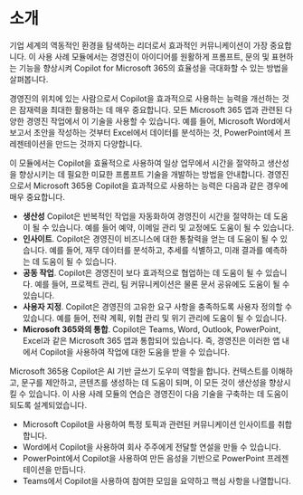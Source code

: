 # 소개
기업 세계의 역동적인 환경을 탐색하는 리더로서 효과적인 커뮤니케이션이 가장 중요합니다. 이 사용 사례 모듈에서는 경영진이 아이디어를 원활하게 프롬프트, 문의 및 표현하는 기능을 향상시켜 Copilot for Microsoft 365의 효율성을 극대화할 수 있는 방법을 살펴봅니다.<br>

경영진의 위치에 있는 사람으로서 Copilot을 효과적으로 사용하는 능력을 개선하는 것은 잠재력을 최대한 활용하는 데 매우 중요합니다. 모든 Microsoft 365 앱과 관련된 다양한 경영진 작업에서 이 기술을 사용할 수 있습니다. 예를 들어, Microsoft Word에서 보고서 초안을 작성하는 것부터 Excel에서 데이터를 분석하는 것, PowerPoint에서 프레젠테이션을 만드는 것까지 다양합니다.<br>

이 모듈에서는 Copilot을 효율적으로 사용하여 일상 업무에서 시간을 절약하고 생산성을 향상시키는 데 필요한 미묘한 프롬프트 기술을 개발하는 방법을 안내합니다. 경영진으로서 Microsoft 365용 Copilot을 효과적으로 사용하는 능력은 다음과 같은 경우에 매우 중요합니다.

 -  **생산성** Copilot은 반복적인 작업을 자동화하여 경영진이 시간을 절약하는 데 도움이 될 수 있습니다. 예를 들어 예약, 이메일 관리 및 교정에도 도움이 될 수 있습니다.<br>
 -  **인사이트**. Copilot은 경영진이 비즈니스에 대한 통찰력을 얻는 데 도움이 될 수 있습니다. 예를 들어, 재무 데이터를 분석하고, 추세를 식별하고, 미래 결과를 예측하는 데 도움이 될 수 있습니다.<br>
 -  **공동 작업**. Copilot은 경영진이 보다 효과적으로 협업하는 데 도움이 될 수 있습니다. 예를 들어, 프로젝트 관리, 팀 커뮤니케이션은 물론 문서 공유에도 도움이 될 수 있습니다.<br>
 -  **사용자 지정**. Copilot은 경영진의 고유한 요구 사항을 충족하도록 사용자 정의할 수 있습니다. 예를 들어, 전략 계획, 위험 관리 및 위기 관리에 도움이 될 수 있습니다.<br>
 -  **Microsoft 365와의 통합**. Copilot은 Teams, Word, Outlook, PowerPoint, Excel과 같은 Microsoft 365 앱과 통합되어 있습니다. 즉, 경영진은 이러한 앱 내에서 Copilot을 사용하여 작업에 대한 도움을 받을 수 있습니다.<br>

Microsoft 365용 Copilot은 AI 기반 글쓰기 도우미 역할을 합니다. 컨텍스트를 이해하고, 문구를 제안하고, 콘텐츠를 생성하는 데 도움이 되며, 이 모든 것이 생산성을 향상시킬 수 있습니다. 이 사용 사례 모듈의 연습은 경영진이 다음 기술을 구축하는 데 도움이 되도록 설계되었습니다.<br>

 -  Microsoft Copilot을 사용하여 특정 토픽과 관련된 커뮤니케이션 인사이트를 취합합니다.
 -  Word에서 Copilot을 사용하여 회사 주주에게 전달할 연설을 만들 수 있습니다.<br>
 -  PowerPoint에서 Copilot을 사용하여 만든 음성을 기반으로 PowerPoint 프레젠테이션을 만듭니다.
 -  Teams에서 Copilot을 사용하여 참여한 모임을 요약하고 핵심 사항을 나열합니다.